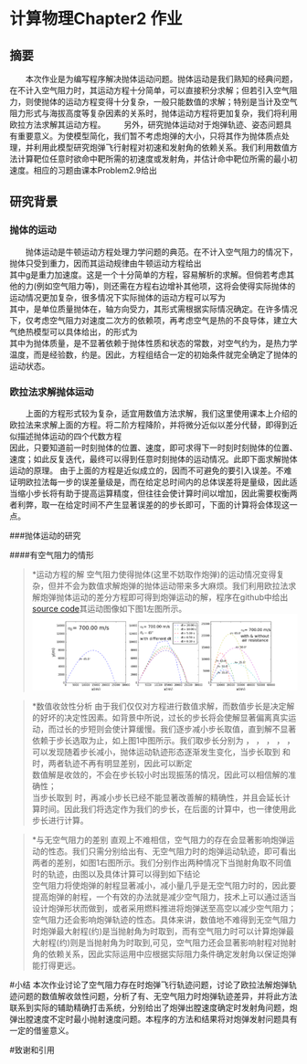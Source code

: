 # 计算物理Chapter2 作业  
## 摘要  
　　本次作业是为编写程序解决抛体运动问题。抛体运动是我们熟知的经典问题，在不计入空气阻力时，其运动方程十分简单，可以直接积分求解；但若引入空气阻力，则使抛体的运动方程变得十分复杂，一般只能数值的求解；特别是当计及空气阻力形式与海拔高度等复杂因素的关系时，抛体运动方程将更加复杂，我们将利用欧拉方法求解其运动方程。 
　　另外，研究抛体运动对于炮弹轨迹、姿态问题具有重要意义。为使模型简化，我们暂不考虑炮弹的大小，只将其作为抛体质点处理，并利用此模型研究炮弹飞行射程对初速和发射角的依赖关系。我们利用数值方法计算靶位任意时欲命中靶所需的初速度或发射角，并估计命中靶位所需的最小初速度。相应的习题由课本Problem2.9给出
## 研究背景

### 抛体的运动
　　抛体运动是牛顿运动方程处理力学问题的典范。在不计入空气阻力的情况下，抛体只受到重力，因而其运动规律由牛顿运动方程给出 <br>
    其中g是重力加速度。这是一个十分简单的方程，容易解析的求解。但倘若考虑其他的力(例如空气阻力等)，则还需在方程右边增补其他项，这将会使得实际抛体的运动情况更加复杂，很多情况下实际抛体的运动方程可以写为 <br>
    其中，是单位质量抛体在，轴方向受力，其形式需根据实际情况确定。在许多情况下，仅考虑空气阻力对速度二次方的依赖项，再考虑空气是热的不良导体，建立大气绝热模型可以具体给出，的形式为 <br>
    其中为抛体质量，是不显著依赖于抛体性质和状态的常数，对空气约为，是热力学温度，而是经验数，约是。因此，方程组结合一定的初始条件就完全确定了抛体的运动状态。<br>

### 欧拉法求解抛体运动
 　　上面的方程形式较为复杂，适宜用数值方法求解，我们这里使用课本上介绍的欧拉法来求解上面的方程。将二阶方程降阶，并将微分近似以差分代替，即得到近似描述抛体运动的四个代数方程 <br>
   因此，只要知道前一时刻抛体的位置、速度，即可求得下一时刻时刻抛体的位置、速度；如此反复迭代，最终可以得到任意时刻抛体的运动情况。此即下面求解抛体运动的原理。 
由于上面的方程是近似成立的，因而不可避免的要引入误差。不难证明欧拉法每一步的误差量级是，而在给定总时间内的总体误差将是量级，因此适当缩小步长将有助于提高运算精度，但往往会使计算时间以增加，因此需要权衡两者利弊，取一在给定时间不产生显著误差的的步长即可，下面的计算将会体现这一点。<br>

###抛体运动的研究

####有空气阻力的情形

> *运动方程的解 空气阻力使得抛体(这里不妨取作炮弹)的运动情况变得复杂，但并不会为数值求解炮弹的抛体运动带来多大麻烦。我们利用欧拉法求解炮弹抛体运动的差分方程即可得到炮弹运动的解，程序在github中给出[source code](https://github.com/wzrwisdom/compuational_physics_N2015301020068/blob/master/Exercise_05/Source%20code)其运动图像如下图1左图所示。![图片](https://github.com/wzrwisdom/compuational_physics_N2015301020068/blob/master/Exercise_05/fig_projectile.png)

> *数值收敛性分析 
由于我们仅仅对方程进行数值求解，而数值步长是决定解的好坏的决定性因素。如背景中所说，过长的步长将会使解显著偏离真实运动，而过长的步短则会使计算缓慢。我们逐步减小步长取值，直到解不显著依赖于步长选取为止，如上图1中图所示。我们取步长分别为 ， ， ， ， ，可以发现随着步长减小，抛体运动轨迹形态逐渐发生变化，当步长取到 和时，两者轨迹不再有明显差别，因此可以断定<br>
数值解是收敛的，不会在步长较小时出现振荡的情况，因此可以相信解的准确性；<br>
当步长取到 时，再减小步长已经不能显著改善解的精确性，并且会延长计算时间。因此我们将选定作为我们的步长，在后面的计算中，也一律使用此步长进行计算。<br>

> *与无空气阻力的差别
直观上不难相信，空气阻力的存在会显著影响炮弹运动的性态。我们只需分别给出有、无空气阻力时的炮弹运动轨迹，即可看出两者的差别，如图1右图所示。我们分别作出两种情况下当抛射角取不同值时的轨迹，由图以及具体计算可以得到如下结论 <br>
空气阻力将使炮弹的射程显著减小，减小量几乎是无空气阻力时的，因此要提高炮弹的射程，一个有效的办法就是减少空气阻力，技术上可以通过适当设计炮弹形状而做到，或者采用燃料推进将炮弹送至高空以减少空气阻力；<br>
空气阻力还会影响炮弹轨迹的性态。具体来讲，数值地不难得到无空气阻力时炮弹最大射程(约)是当抛射角为时取到，而有空气阻力时可以计算炮弹最大射程(约)则是当抛射角为时取到,可见，空气阻力还会显著影响射程对抛射角的依赖关系，因此实际运用中应根据实际阻力条件确定发射角以保证炮弹能打得更远。<br>

#小结
    本次作业讨论了空气阻力存在时炮弹飞行轨迹问题，讨论了欧拉法解炮弹轨迹问题的数值解收敛性问题，分析了有、无空气阻力时炮弹轨迹差异，并将此方法联系到实际的辅助精确打击系统，分别给出了炮弹出膛速度确定时发射角问题，炮弹出膛速度不定时最小抛射速度问题。本程序的方法和结果将对炮弹发射问题具有一定的借鉴意义。

#致谢和引用
    
